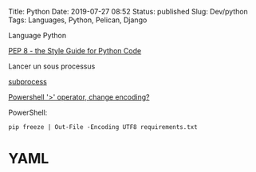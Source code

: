 
Title: Python
Date: 2019-07-27 08:52
Status: published
Slug: Dev/python
Tags: Languages, Python, Pelican, Django

Language Python

[PEP 8 - the Style Guide for Python Code](https://pep8.org/)

Lancer un sous processus

[subprocess](https://docs.python.org/3.5/library/subprocess.html)


[Powershell '>' operator, change encoding?](https://stackoverflow.com/questions/24771402/powershell-operator-change-encoding)

PowerShell:

    pip freeze | Out-File -Encoding UTF8 requirements.txt

# YAML

